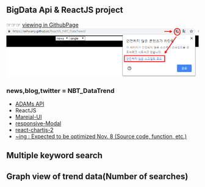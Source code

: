 BigData Api & ReactJS project
-------------
☞☞☞ [viewing in GithubPage](https://sehwanY.github.io/ReactJS_NBT_DataTrend)
<img src="./gitpageImage.png"/>

### news,blog,twitter = NBT_DataTrend
- [ADAMs API](http://adams.ai) 
- ReactJS
- [Mareial-UI](https://www.npmjs.com/package/@material-ui/core)
- [responsive-Modal](https://github.com/pradel/react-responsive-modal)
- [react-chartjs-2](https://github.com/jerairrest/react-chartjs-2)
- [~ing : Expected to be optimized Nov. 8 (Source code, function, etc.)](#)

## Multiple keyword search
## Graph view of trend data(Number of searches)